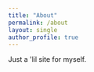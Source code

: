```yaml
---
title: "About"
permalink: /about
layout: single
author_profile: true
---
```


Just a 'lil site for myself.
